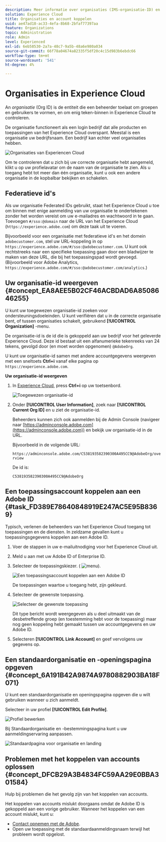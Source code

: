 ```yaml
---
description: Meer informatie over organisaties (IMS-organisatie-ID) en het koppelen van oplossingsaccounts aan Experience Cloud.
solution: Experience Cloud
title: Organisaties en account koppelen
uuid: ae47ad18-ac33-4efa-8b68-2bfaf77397aa
feature: Organizations
topic: Administration
role: Admin
level: Experienced
exl-id: 6eb58530-2a7a-48c7-9a5b-48a6e980a034
source-git-commit: 66f78a04674a82335f5df20c4c15d983b6ebdc66
workflow-type: tm+mt
source-wordcount: '541'
ht-degree: 4%

---
```


# Organisaties in Experience Cloud

An *organisatie* (Org ID) is de entiteit die een beheerder toelaat om groepen en gebruikers te vormen, en om enig teken-binnen in Experience Cloud te controleren.

De organisatie functioneert als een login bedrijf dat alle producten en toepassingen van het Experience Cloud overspant. Meestal is een organisatie uw bedrijfsnaam. Een bedrijf kan echter veel organisaties hebben.

![Organisaties van Experiencen Cloud](../assets/organizations-menu.png)

Om te controleren dat u zich bij uw correcte organisatie hebt aangemeld, klikt u op uw profielavatar om de naam van de organisatie te zien. Als u toegang hebt tot meer dan één organisatie, kunt u ook een andere organisatie in de kopbalbar bekijken en schakelen.

## Federatieve id&#39;s

Als uw organisatie Federated IDs gebruikt, staat het Experience Cloud u toe om binnen met enige aanmelding van uw organisatie te ondertekenen zonder het worden vereist om uw e-mailadres en wachtwoord in te gaan. Toevoegen `#/sso:@domain` naar de URL van het Experience Cloud (`https://experience.adobe.com`) om deze taak uit te voeren.

Bijvoorbeeld voor een organisatie met federatieve id&#39;s en het domein `adobecustomer.com`, stel uw URL-koppeling in op `https://experience.adobe.com/#/sso:@adobecustomer.com`. U kunt ook rechtstreeks naar een specifieke toepassing gaan door een bladwijzer te maken van deze URL, die bij het toepassingspad wordt gevoegd. (Bijvoorbeeld voor Adobe Analytics, `https://experience.adobe.com/#/sso:@adobecustomer.com/analytics`.)

## Uw organisatie-id weergeven {#concept_EA8AEE5B02CF46ACBDAD6A8508646255}

U kunt uw toegewezen organisatie-id zoeken voor ondersteuningsdoeleinden. U kunt verifiëren dat u in de correcte organisatie bent, of tussen organisaties schakelt, gebruikend **[!UICONTROL Organization]** -menu.

De organisatie-id is de id die is gekoppeld aan uw bedrijf voor het geleverde Experience Cloud. Deze id bestaat uit een alfanumerieke tekenreeks van 24 tekens, gevolgd door (en moet worden opgenomen) `@AdobeOrg`.

U kunt uw organisatie-id samen met andere accountgegevens weergeven met een sneltoets **Ctrl+i** vanaf elke pagina op `https://experience.adobe.com`.

**Uw organisatie-id weergeven**

1. In [Experience Cloud](https://experience.adobe.com), press **Ctrl+i** op uw toetsenbord.

   ![Toegewezen organisatie-id](../assets/assigned-organization.png)

1. Onder **[!UICONTROL User Information]**, zoek naar **[!UICONTROL Current Org ID]** en u ziet de organisatie-id.

   Beheerders kunnen zich ook aanmelden bij de Admin Console (navigeer naar [https://adminconsole.adobe.com](https://adminconsole.adobe.com)) en bekijk uw organisatie-id in de URL.

   Bijvoorbeeld in de volgende URL:

   `https://adminconsole.adobe.com/C538193582390300A495CC9@AdobeOrg/overview`

   De id is:

   `C538193582390300A495CC9@AdobeOrg`

## Een toepassingsaccount koppelen aan een Adobe ID {#task_FD389E78640848919E247AC5E95B8369}

Typisch, verlenen de beheerders van het Experience Cloud toegang tot toepassingen en de diensten. In zeldzame gevallen kunt u toepassingsgegevens koppelen aan een Adobe ID.

1. Voer de stappen in uw e-mailuitnodiging voor het Experience Cloud uit.

1. Meld u aan met uw Adobe ID of Enterprise ID.

1. Selecteer de toepassingskiezer. ( ![menu](../assets/menu-icon.png)).

   ![Een toepassingsaccount koppelen aan een Adobe ID](../assets/solutions-active.png)

   De toepassingen waartoe u toegang hebt, zijn gekleurd.

1. Selecteer de gewenste toepassing.

   ![Selecteer de gewenste toepassing](../assets/analytics-link-accounts.png)

   Dit type bericht wordt weergegeven als u deel uitmaakt van de desbetreffende groep (en toestemming hebt voor de toepassing) maar nog geen koppeling hebt gemaakt tussen uw accountgegevens en uw Adobe ID.

1. Selecteren **[!UICONTROL Link Account]** en geef vervolgens uw gegevens op.

## Een standaardorganisatie en -openingspagina opgeven {#concept_6A191B42A9874A9780882903BA18F071}

U kunt een standaardorganisatie en openingspagina opgeven die u wilt gebruiken wanneer u zich aanmeldt.

Selecteer in uw profiel **[!UICONTROL Edit Profile]**.

![Profiel bewerken](../assets/edit-profile.png)

Bij Standaardorganisatie en -bestemmingspagina kunt u uw aanmeldingservaring aanpassen.

![Standaardpagina voor organisatie en landing](../assets/default-organization.png)

## Problemen met het koppelen van accounts oplossen {#concept_DFCB29A3B4834FC59AA29E0BBA301584}

Hulp bij problemen die het gevolg zijn van het koppelen van accounts.

Het koppelen van accounts mislukt doorgaans omdat de Adobe ID is gekoppeld aan een vorige gebruiker. Wanneer het koppelen van een account mislukt, kunt u:

* [Contact opnemen met de Adobe](https://experienceleague.adobe.com/?support-solution=General#support).
* Open uw toepassing met de standaardaanmeldingsnaam terwijl het probleem wordt opgelost.
